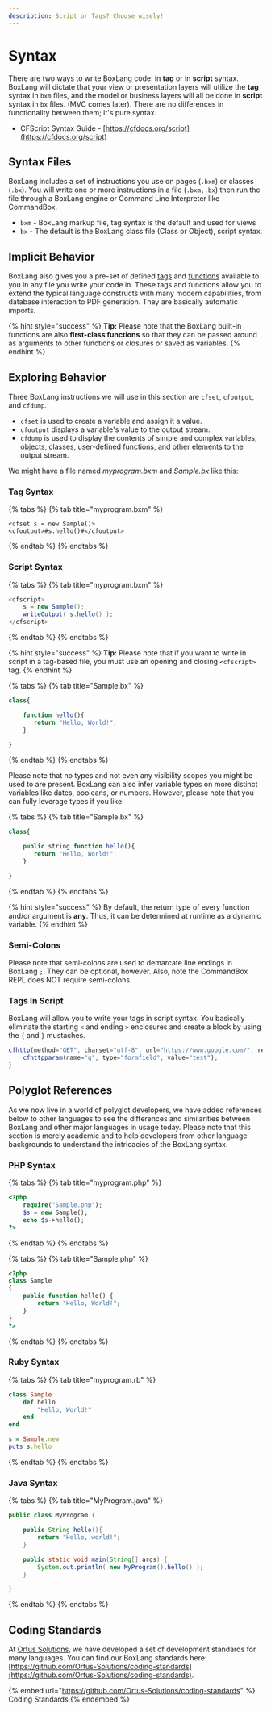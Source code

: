```yaml
---
description: Script or Tags? Choose wisely!
---
```


# Syntax

There are two ways to write BoxLang code: in **tag** or in **script** syntax. BoxLang will dictate that your view or presentation layers will utilize the **tag** syntax in `bxm` files, and the model or business layers will all be done in **script** syntax in `bx` files. (MVC comes later).  There are no differences in functionality between them; it's pure syntax.

* CFScript Syntax Guide - [https://cfdocs.org/script](https://cfdocs.org/script)

## Syntax Files

BoxLang includes a set of instructions you use on pages (`.bxm`) or classes (`.bx`). You will write one or more instructions in a file (`.bxm,.bx`) then run the file through a BoxLang engine or Command Line Interpreter like CommandBox.

* `bxm` - BoxLang markup file, tag syntax is the default and used for views
* `bx` - The default is the BoxLang class file (Class or Object), script syntax.&#x20;

## Implicit Behavior

BoxLang also gives you a pre-set of defined [tags](https://cfdocs.org/tags) and [functions](https://cfdocs.org/functions) available to you in any file you write your code in. These tags and functions allow you to extend the typical language constructs with many modern capabilities, from database interaction to PDF generation.  They are basically automatic imports.

{% hint style="success" %}
**Tip:** Please note that the BoxLang built-in functions are also **first-class functions** so that they can be passed around as arguments to other functions or closures or saved as variables.
{% endhint %}

## Exploring Behavior

Three BoxLang instructions we will use in this section are `cfset`, `cfoutput`, and `cfdump`.

* `cfset` is used to create a variable and assign it a value.
* `cfoutput` displays a variable's value to the output stream.
* `cfdump` is used to display the contents of simple and complex variables, objects, classes, user-defined functions, and other elements to the output stream.

We might have a file named _myprogram.bxm_ and _Sample.bx_ like this:

### Tag Syntax

{% tabs %}
{% tab title="myprogram.bxm" %}
```markup
<cfset s = new Sample()>
<cfoutput>#s.hello()#</cfoutput>
```
{% endtab %}
{% endtabs %}

### Script Syntax

{% tabs %}
{% tab title="myprogram.bxm" %}
```java
<cfscript>
    s = new Sample();
    writeOutput( s.hello() );
</cfscript>
```
{% endtab %}
{% endtabs %}

{% hint style="success" %}
**Tip:** Please note that if you want to write in script in a tag-based file, you must use an opening and closing `<cfscript>` tag.
{% endhint %}

{% tabs %}
{% tab title="Sample.bx" %}
```javascript
class{

    function hello(){
       return "Hello, World!";
    }

}
```
{% endtab %}
{% endtabs %}

Please note that no types and not even any visibility scopes you might be used to are present. BoxLang can also infer variable types on more distinct variables like dates, booleans, or numbers. However, please note that you can fully leverage types if you like:

{% tabs %}
{% tab title="Sample.bx" %}
```javascript
class{

    public string function hello(){
       return "Hello, World!";
    }

}
```
{% endtab %}
{% endtabs %}

{% hint style="success" %}
By default, the return type of every function and/or argument is **any**. Thus, it can be determined at runtime as a dynamic variable.
{% endhint %}

### Semi-Colons

Please note that semi-colons are used to demarcate line endings in BoxLang `;`. They can be optional, however. Also, note the CommandBox REPL does NOT require semi-colons.

### Tags In Script

BoxLang will allow you to write your tags in script syntax. You basically eliminate the starting `<` and ending `>` enclosures and create a block by using the `{` and `}` mustaches.

```javascript
cfhttp(method="GET", charset="utf-8", url="https://www.google.com/", result="result") {
    cfhttpparam(name="q", type="formfield", value="test");
}
```

## Polyglot References

As we now live in a world of polyglot developers, we have added references below to other languages to see the differences and similarities between BoxLang and other major languages in usage today. Please note that this section is merely academic and to help developers from other language backgrounds to understand the intricacies of the BoxLang syntax.

### PHP Syntax

{% tabs %}
{% tab title="myprogram.php" %}
```php
<?php
    require("Sample.php");
    $s = new Sample();
    echo $s->hello();
?>
```
{% endtab %}
{% endtabs %}

{% tabs %}
{% tab title="Sample.php" %}
```php
<?php
class Sample
{
    public function hello() {
        return "Hello, World!";
    }
}
?>
```
{% endtab %}
{% endtabs %}

### Ruby Syntax

{% tabs %}
{% tab title="myprogram.rb" %}
```ruby
class Sample
    def hello
        "Hello, World!"
    end
end

s = Sample.new
puts s.hello
```
{% endtab %}
{% endtabs %}

### Java Syntax

{% tabs %}
{% tab title="MyProgram.java" %}
```java
public class MyProgram {

    public String hello(){
        return "Hello, world!";
    }

    public static void main(String[] args) {
        System.out.println( new MyProgram().hello() );
    }

}
```
{% endtab %}
{% endtabs %}

## Coding Standards

At [Ortus Solutions](https://www.ortussolutions.com), we have developed a set of development standards for many languages. You can find our BoxLang standards here: [https://github.com/Ortus-Solutions/coding-standards](https://github.com/Ortus-Solutions/coding-standards).

{% embed url="https://github.com/Ortus-Solutions/coding-standards" %}
Coding Standards
{% endembed %}
